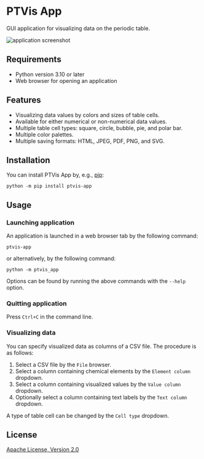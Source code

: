 PTVis App
=========

GUI application for visualizing data on the periodic table.

![application screenshot](https://gitlab.com/naubuan/ptvis-app/-/raw/main/static/screenshot.png)

Requirements
------------

* Python version 3.10 or later
* Web browser for opening an application

Features
--------

* Visualizing data values by colors and sizes of table cells.
* Available for either numerical or non-numerical data values.
* Multiple table cell types: square, circle, bubble, pie, and polar bar.
* Multiple color palettes.
* Multiple saving formats: HTML, JPEG, PDF, PNG, and SVG.

Installation
------------

You can install PTVis App by, e.g., [pip](https://pip.pypa.io/):

```shell
python -m pip install ptvis-app
```

Usage
-----

### Launching application

An application is launched in a web browser tab by the following command:

```shell
ptvis-app
```

or alternatively, by the following command:

```shell
python -m ptvis_app
```

Options can be found by running the above commands with the ``--help`` option.

### Quitting application

Press ``Ctrl+C`` in the command line.

### Visualizing data

You can specify visualized data as columns of a CSV file. The procedure is as follows:

1. Select a CSV file by the ``File`` browser.
2. Select a column containing chemical elements by the ``Element column`` dropdown.
3. Select a column containing visualized values by the ``Value column`` dropdown.
4. Optionally select a column containing text labels by the ``Text column`` dropdown.

A type of table cell can be changed by the ``Cell type`` dropdown.

License
-------

[Apache License, Version 2.0](LICENSE.txt)

